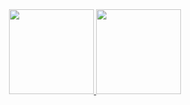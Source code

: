 <div align="center">
  <a href="https://github.com/Aristotelislacerda10">
  <img height="150em" src="https://github-readme-stats.vercel.app/api?username=Aristotelislacerda10&show_icons=true&theme=dracula&include_all_commits=true&count_private=true"/>
  <img height="150em" src="https://github-readme-stats.vercel.app/api/top-langs/?username=Aristotelislacerda10&layout=compact&langs_count=7&theme=dracula"/>
</div>
